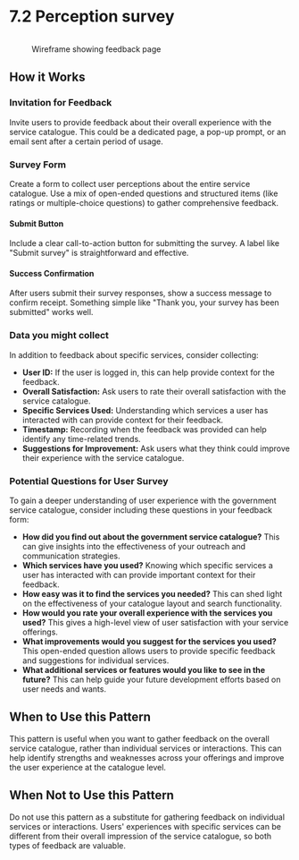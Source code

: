 # 7.2 Perception survey



<figure><img src="../../../../@site/static/img/Feedback.png" alt=""><figcaption><p>Wireframe showing feedback page</p></figcaption></figure>

## **How it Works**

### **Invitation for Feedback**&#x20;

Invite users to provide feedback about their overall experience with the service catalogue. This could be a dedicated page, a pop-up prompt, or an email sent after a certain period of usage.

### **Survey Form**&#x20;

Create a form to collect user perceptions about the entire service catalogue. Use a mix of open-ended questions and structured items (like ratings or multiple-choice questions) to gather comprehensive feedback.

#### **Submit Button**&#x20;

Include a clear call-to-action button for submitting the survey. A label like "Submit survey" is straightforward and effective.

#### **Success Confirmation**&#x20;

After users submit their survey responses, show a success message to confirm receipt. Something simple like "Thank you, your survey has been submitted" works well.

### **Data you might collect**

In addition to feedback about specific services, consider collecting:

* **User ID:** If the user is logged in, this can help provide context for the feedback.
* **Overall Satisfaction:** Ask users to rate their overall satisfaction with the service catalogue.
* **Specific Services Used:** Understanding which services a user has interacted with can provide context for their feedback.
* **Timestamp:** Recording when the feedback was provided can help identify any time-related trends.
* **Suggestions for Improvement:** Ask users what they think could improve their experience with the service catalogue.

### **Potential Questions for User Survey**

To gain a deeper understanding of user experience with the government service catalogue, consider including these questions in your feedback form:

* **How did you find out about the government service catalogue?** This can give insights into the effectiveness of your outreach and communication strategies.
* **Which services have you used?** Knowing which specific services a user has interacted with can provide important context for their feedback.
* **How easy was it to find the services you needed?** This can shed light on the effectiveness of your catalogue layout and search functionality.
* **How would you rate your overall experience with the services you used?** This gives a high-level view of user satisfaction with your service offerings.
* **What improvements would you suggest for the services you used?** This open-ended question allows users to provide specific feedback and suggestions for individual services.
* **What additional services or features would you like to see in the future?** This can help guide your future development efforts based on user needs and wants.

## **When to Use this Pattern**&#x20;

This pattern is useful when you want to gather feedback on the overall service catalogue, rather than individual services or interactions. This can help identify strengths and weaknesses across your offerings and improve the user experience at the catalogue level.

## **When Not to Use this Pattern**&#x20;

Do not use this pattern as a substitute for gathering feedback on individual services or interactions. Users' experiences with specific services can be different from their overall impression of the service catalogue, so both types of feedback are valuable.
